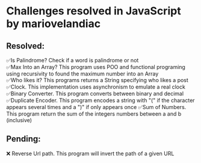 # Challenges resolved in JavaScript by mariovelandiac

## Resolved:
✅Is Palindrome? Check if a word is palindrome or not\
✅Max Into an Array? This program uses POO and functional programing using recursivity to found the maximum number into an Array\
✅Who likes it? This programs returns a String specifying who likes a post\
✅Clock. This implementation uses asynchronism to emulate a real clock\
✅Binary Converter. This program converts between binary and decimal
✅Duplicate Encoder. This program encodes a string with "(" if the character appears several times and a ")" if only appears once
✅Sum of Numbers. This program return the sum of the integers numbers between a and b (inclusive)

## Pending:
❌ Reverse Url path. This program will invert the path of a given URL
